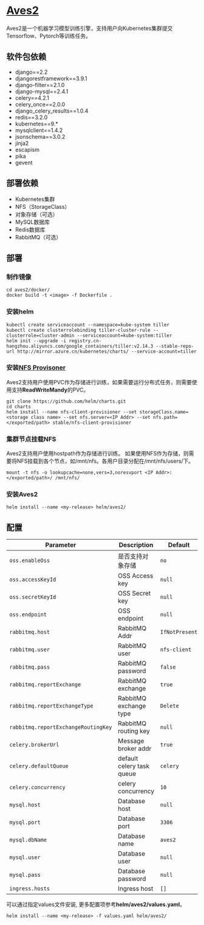 # [Aves2](https://github.com/jd-aig/aves2)

Aves2是一个机器学习模型训练引擎，支持用户向Kubernetes集群提交Tensorflow、Pytorch等训练任务。

## 软件包依赖
- django==2.2
- djangorestframework==3.9.1
- django-filter==2.1.0
- django-mysql==2.4.1
- celery==4.2.1
- celery_once==2.0.0
- django_celery_results==1.0.4
- redis==3.2.0
- kubernetes==9.*
- mysqlclient==1.4.2
- jsonschema==3.0.2
- jinja2
- escapism
- pika
- gevent

## 部署依赖
- Kubernetes集群
- NFS（StorageClass）
- 对象存储（可选）
- MySQL数据库
- Redis数据库
- RabbitMQ（可选）

## 部署
### 制作镜像
```
cd aves2/docker/
docker build -t <image> -f Dockerfile .
```

### 安装helm
```
kubectl create serviceaccount --namespace=kube-system tiller
kubectl create clusterrolebinding tiller-cluster-rule --clusterrole=cluster-admin --serviceaccount=kube-system:tiller
helm init --upgrade -i registry.cn-hangzhou.aliyuncs.com/google_containers/tiller:v2.14.3 --stable-repo-url http://mirror.azure.cn/kubernetes/charts/ --service-account=tiller
```

### 安装[NFS Provisoner](https://github.com/kubernetes-incubator/external-storage/tree/master/nfs-client)
Aves2支持用户使用PVC作为存储进行训练，如果需要运行分布式任务，则需要使用支持**ReadWriteMandy**的PVC。
```
git clone https://github.com/helm/charts.git
cd charts
helm install --name nfs-client-provisioner --set storageClass.name=<storage class name> --set nfs.server=<IP Addr> --set nfs.path=</exported/path> stable/nfs-client-provisioner
```

### 集群节点挂载NFS
Aves2支持用户使用hostpath作为存储进行训练。
如果使用NFS作为存储，则需要将NFS挂载到各个节点，如/mnt/nfs。各用户目录分配在/mnt/nfs/users/下。
```
mount -t nfs -o lookupcache=none,vers=3,noresvport <IP Addr>:</exported/path>/ /mnt/nfs/
```

### 安装Aves2
```
helm install --name <my-release> helm/aves2/
```

## 配置

| Parameter                           | Description                 | Default                |
| ----------------------------------- | --------------------------- | -----------------------|
| `oss.enableOss`                     | 是否支持对象存储               | `no`                   |
| `oss.accessKeyId`                   | OSS Access key              | `null`                 |
| `oss.secretKeyId`                   | OSS Secret key              | `null`                 |
| `oss.endpoint`                      | OSS endpoint                | `null`                 |
| `rabbitmq.host`                     | RabbitMQ Addr               | `IfNotPresent`         |
| `rabbitmq.user`                     | RabbitMQ user               | `nfs-client`           |
| `rabbitmq.pass`                     | RabbitMQ password           | `false`                |
| `rabbitmq.reportExchange`           | RabbitMQ exchange           | `true`                 |
| `rabbitmq.reportExchangeType`       | RabbitMQ exchange type      | `Delete`               |
| `rabbitmq.reportExchangeRoutingKey` | RabbitMQ routing key        | `null`                 |
| `celery.brokerUrl`                  | Message broker addr         | `true`                 |
| `celery.defaultQueue`               | default celery task queue   | `celery`               |
| `celery.concurrency`                | celery concurrency          | `10`                   |
| `mysql.host`                        | Database host               | `null`                 |
| `mysql.port`                        | Database port               | `3306`                 |
| `mysql.dbName`                      | Database name               | `aves2`                |
| `mysql.user`                        | Database user               | `null`                 |
| `mysql.pass`                        | Database password           | `null`                 |
| `ingress.hosts`                     | Ingress host                | `[]`                   |

可以通过指定values文件安装, 更多配置项参考**helm/aves2/values.yaml**。

`
helm install --name <my-release> -f values.yaml helm/aves2/
`